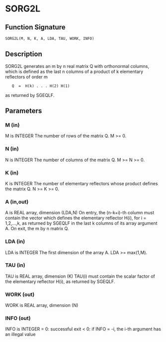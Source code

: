 # SORG2L

## Function Signature

```fortran
SORG2L(M, N, K, A, LDA, TAU, WORK, INFO)
```

## Description


 SORG2L generates an m by n real matrix Q with orthonormal columns,
 which is defined as the last n columns of a product of k elementary
 reflectors of order m

       Q  =  H(k) . . . H(2) H(1)

 as returned by SGEQLF.

## Parameters

### M (in)

M is INTEGER The number of rows of the matrix Q. M >= 0.

### N (in)

N is INTEGER The number of columns of the matrix Q. M >= N >= 0.

### K (in)

K is INTEGER The number of elementary reflectors whose product defines the matrix Q. N >= K >= 0.

### A (in,out)

A is REAL array, dimension (LDA,N) On entry, the (n-k+i)-th column must contain the vector which defines the elementary reflector H(i), for i = 1,2,...,k, as returned by SGEQLF in the last k columns of its array argument A. On exit, the m by n matrix Q.

### LDA (in)

LDA is INTEGER The first dimension of the array A. LDA >= max(1,M).

### TAU (in)

TAU is REAL array, dimension (K) TAU(i) must contain the scalar factor of the elementary reflector H(i), as returned by SGEQLF.

### WORK (out)

WORK is REAL array, dimension (N)

### INFO (out)

INFO is INTEGER = 0: successful exit < 0: if INFO = -i, the i-th argument has an illegal value

